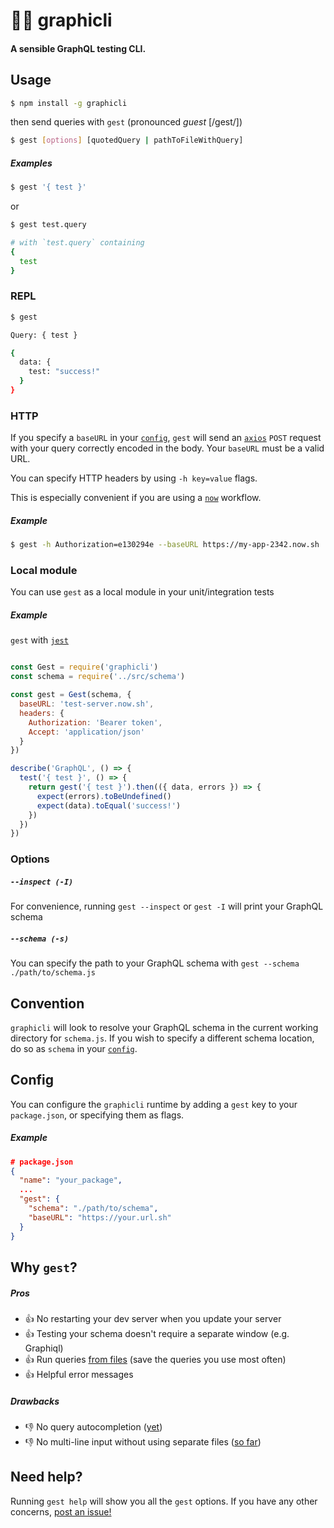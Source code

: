 # 👨‍💻 graphicli
#### A sensible GraphQL testing CLI.

## Usage
```bash
$ npm install -g graphicli
```

then send queries with `gest` (pronounced _guest_ [/ɡest/])
```bash
$ gest [options] [quotedQuery | pathToFileWithQuery]
```

##### Examples
```bash
$ gest '{ test }'
```
or
```bash
$ gest test.query

# with `test.query` containing
{
  test
}
```

### REPL
```bash
$ gest

Query: { test }

{
  data: {
    test: "success!"
  }
}
```

### HTTP
If you specify a `baseURL` in your [`config`](#config), `gest` will send an [`axios`](https://github.com/mzabriskie/axios) `POST` request with your query correctly encoded in the body. Your `baseURL` must be a valid URL.

You can specify HTTP headers by using `-h key=value` flags.

This is especially convenient if you are using a [`now`](https://zeit.co/now) workflow.
##### Example
```bash
$ gest -h Authorization=e130294e --baseURL https://my-app-2342.now.sh '{ test }'
```

### Local module
You can use `gest` as a local module in your unit/integration tests

##### Example
`gest` with [`jest`](https://facebook.github.io/jest/)
```javascript

const Gest = require('graphicli')
const schema = require('../src/schema')

const gest = Gest(schema, {
  baseURL: 'test-server.now.sh',
  headers: {
    Authorization: 'Bearer token',
    Accept: 'application/json'
  }
})

describe('GraphQL', () => {
  test('{ test }', () => {
    return gest('{ test }').then(({ data, errors }) => {
      expect(errors).toBeUndefined()
      expect(data).toEqual('success!')
    })
  })
})
```

### Options
##### `--inspect (-I)`
For convenience, running `gest --inspect` or `gest -I` will print your GraphQL schema

##### `--schema (-s)`
You can specify the path to your GraphQL schema with `gest --schema ./path/to/schema.js`

## Convention
`graphicli` will look to resolve your GraphQL schema in the current working directory for `schema.js`. If you wish to specify a different schema location, do so as `schema` in your [`config`](#config).

## Config
You can configure the `graphicli` runtime by adding a `gest` key to your `package.json`, or specifying them as flags.

##### Example
```json
# package.json
{
  "name": "your_package",
  ...
  "gest": {
    "schema": "./path/to/schema",
    "baseURL": "https://your.url.sh"
  }
}
```

## Why `gest`?
##### Pros
- :+1:  No restarting your dev server when you update your server
- :+1:  Testing your schema doesn't require a separate window (e.g. Graphiql)
- :+1:  Run queries [from files](#usage) (save the queries you use most often)
- :+1:  Helpful error messages

##### Drawbacks
- :-1:  No query autocompletion ([yet](https://github.com/mfix22/graphicli/issues/1))
- :-1:  No multi-line input without using separate files ([so far](https://github.com/mfix22/graphicli/issues/2))

## Need help?
Running `gest help` will show you all the `gest` options. If you have any other concerns, [post an issue!](https://github.com/mfix22/graphicli/issues)
